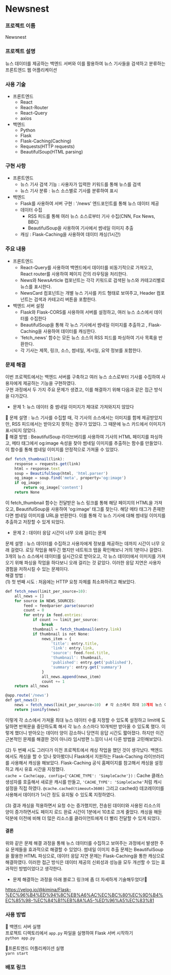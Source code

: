 # Newsnest

### 프로젝트 이름
Newsnest

### 프로젝트 설명
뉴스 데이터를 제공하는 백엔드 서버와 이를 활용하여 뉴스 기사들을 검색하고 분류하는 프론트엔드 웹 어플리케이션

### 사용 기술
* 프론트엔드
  * React
  * React-Router
  * React-Query
  * axios
* 백엔드
  * Python
  * Flask
  * Flask-Caching(Caching)
  * Requests(HTTP requests)
  * BeautifulSoup(HTML parsing)


### 구현 사항
* 프론트엔드
  * 뉴스 기사 검색 기능 : 사용자가 입력한 키워드를 통해 뉴스를 검색
  * 뉴스 기사 분류 : 뉴스 소스별로 기사를 분류하여 표시
* 백엔드
  * Flask를 사용하여 서버 구현 : '/news' 엔드포인트를 통해 뉴스 데이터 제공
  * 데이터 수집
    * RSS 피드를 통해 여러 뉴스 소스로부터 기사 수집(CNN, Fox News, BBC)
    * BeautifulSoup을 사용하여 기사에서 썸네일 이미지 추출
  * 캐싱 : Flask-Caching을 사용하여 데이터 캐싱(1시간)
 
### 주요 내용
* 프론트엔드
  * React-Query를 사용하여 백엔드에서 데이터를 비동기적으로 가져오고, React router를 사용하여 페이지 간의 라우팅을 처리한다.
  * News와 NewsArticle 컴포넌트는 각각 키워드로 검색된 뉴스와 카테고리별로 뉴스를 표시한다.
  * NewsCard 컴포넌트는 개별 뉴스 기사를 카드 형태로 보여주고, Header 컴포넌트는 검색과 카테고리 버튼을 포함한다.
* 백엔드 서버 설정
  * Flask와 Flask-CORS를 사용하여 서버를 설정하고, 여러 뉴스 소스에서 데이터를 수집한다
  * BeautifulSoup을 통해 각 뉴스 기사에서 썸네일 이미지를 추출하고 , Flask-Caching을 사용하여 데이터를 캐싱한다.
  * 'fetch_news' 함수는 모든 뉴스 소스의 RSS 피드를 파싱하여 기사 목록을 반환한다.
  *  각 기사는 제목, 링크, 소스, 썸네일, 게시일, 요약 정보를 포함한다.

   
### 문제 해결
이번 프로젝트에서는 백엔드 서버를 구축하고 여러 뉴스 소스로부터 기사를 수집하여 사용자에게 제공하는 기능을 구현하였다.  
구현 과정에서 두 가지 주요 문제가 생겼고, 이를 해결하기 위해 다음과 같은 접근 방식을 다가갔다.
* 문제 1: 뉴스 데이터 중 썸네일 이미지가 제대로 가져와지지 않았다

🥲 문제 설명 : 뉴스 기사를 수집할 때, 각 기사의 소스에서는 이미지를 함께 제공받았지만, RSS 피드에서는 받아오지 못하는 경우가 있었다. 그 때문에 뉴스 카드에서 이미지가 표시되지 않았다.  
🥲 해결 방법 : BeautifulSoup 라이브버리를 사용하여 기사의 HTML 페이지를 파싱하고, 메타 태그에서 og:image 속성을 찾아 썸네일 이미지를 추출하는 함수를 만들었다. 이 함수를 통해 썸네일 이미지를 안정적으로 가져올 수 있었다.
```js
def fetch_thumbnail(link):
    response = requests.get(link)
    html = response.text
    soup = BeautifulSoup(html, 'html.parser')
    og_image = soup.find('meta', property='og:image')
    if og_image:
        return og_image['content']
    return None
```
이 fetch_thumbnail 함수는 전달받은 뉴스 링크를 통해 해당 페이지의 HTML을 가져오고, BeautifulSoup을 사용하여 'og:image' 태그를 찾는다. 해당 메타 태그가 존재한다면 썸네일 이미지를 URL을 반환한다. 이를 통해 각 뉴스 기사에 대해 썸네일 이미지를 추출하고 저장할 수 있게 되었다.

* 문제 2 : 데이터 응답 시간이 너무 오래 걸리는 문제

문제 설명 : 뉴스 데이터를 수집하고 사용자에게 정보를 제공하는 데까지 시간이 너무 오래 걸렸다. 로딩 작업을 해두긴 했지만 네트워크 탭을 확인해보니 거의 1분이나 걸렸다. 3개의 뉴스 소스에서 데이터를 실시간으로 받아오고, 각 뉴스 데이터에서 이미지를 가져오기 위해 파싱을 작업을 하다보니 오래 걸리는 것 같았다. 이러한 응답 지연은 사용자 경험을 저하시킬 수 있는 문제이다.  
해결 방법 :  
(1) 첫 번째 시도 : 처음에는 HTTP 요청 자체를 최소화하려고 해보았다.
```js
def fetch_news(limit_per_source=10):
    all_news = []
    for source in NEWS_SOURCES:
        feed = feedparser.parse(source)
        count = 0
        for entry in feed.entries:
            if count >= limit_per_source:
                break
            thumbnail = fetch_thumbnail(entry.link)
            if thumbnail is not None:
                news_item = {
                    'title': entry.title,
                    'link': entry.link,
                    'source': feed.feed.title,
                    'thumbnail': thumbnail,
                    'published': entry.get('published'),
                    'summary': entry.get('summary')
                }
                all_news.append(news_item)
                count += 1
    return all_news

@app.route('/news')
def get_news():
    news = fetch_news(limit_per_source=10)  # 각 소스에서 최대 10개의 뉴스 아이템을 가져옴
    return jsonify(news)
```
이렇게 각 소스에서 가져올 최대 뉴스 데이터 수를 지정할 수 있도록 설정하고 limit에 도달하면 반복문을 중단하도록 해서 각 뉴스 소스마다 10개씩만 받아올 수 있도록 했다. 이렇게 했더니 받아오는 데이터 양이 감소하니 당연히 응답 시간도 짧아졌다. 하지만 이건 근본적인 문제를 해결한 것이 아니라 임시방편 느낌이 나서 다른 방법을 고민해보았다.  

(2) 두 번째 시도
그러다가 이전 프로젝트에서 캐싱 작업을 했던 것이 생각났다. 백엔드에서도 캐싱을 할 수 있나 찾아봤더니 Flask에서 지원하는 Flask-Caching 라이브러리를 사용해서 캐싱을 해보았다. Flask-Caching 공식 홈페이지를 참고해서 캐싱을 설정하고 캐시 유효 시간을 지정했다.  
`cache = Cache(app, config={'CACHE_TYPE': 'SimpleCache'})` : Cache 클래스 생성자를 호출해서 새로운 캐시를 만들고, `'CACHE_TYPE': 'SimpleCache'`처럼 캐시 설정을 직접 하였다. `@cache.cached(timeout=3600)` 그리고 cached() 데코레이터를 사용해서 데이터가 1시간 정도 유지될 수 있도록 지정하였다.

(3) 결과
캐싱을 적용하면서 요청 수는 증가했지만, 전송된 데이터와 사용된 리소스의 양이 증가하면서도 페이지 로드 완료 시간이 1분에서 10초로 크게 줄었다. 캐싱을 해둔 덕분에 이전에 비해 더 많은 리소스를 클라이언트에게 더 빨리 전달할 수 있게 되었다.

#### 결론
위와 같은 문제 해결 과정을 통해 뉴스 데이터를 수집하고 보여주는 과정에서 발생한 주요 문제들을 효과적으로 해결할 수 있었다. 썸네일 이미지 추출 문제는 BeautifulSoup을 활용한 HTML 파싱으로, 데이터 응답 지연 문제는 Flask-Caching을 통한 캐싱으로 해결하였다. 이러한 접근 방식은 데이터 제공의 신뢰성과 성능을 모두 개선할 수 있는 효과적인 방법이었다고 생각한다.


* 문제 해결하는 과정을 아래 블로그 링크에 좀 더 자세하게 기술해두었다!🤗

https://velog.io/@kimina/Flask-%EC%96%B4%ED%94%8C%EB%A6%AC%EC%BC%80%EC%9D%B4%EC%85%98-%EC%84%B1%EB%8A%A5-%ED%96%A5%EC%83%81 


### 사용 방법
🥲 백엔드 서버 실행  
프로젝트 디렉토리에서 `app.py` 파일을 실행하여 Flask 서버 시작하기  
`python app.py`

🥲프론트엔드 어플리케이션 실행  
`yarn start`


### 배포 링크
